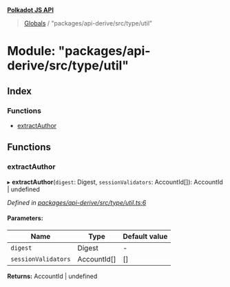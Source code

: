 **[Polkadot JS API](../README.md)**

> [Globals](../globals.md) / "packages/api-derive/src/type/util"

# Module: "packages/api-derive/src/type/util"

## Index

### Functions

* [extractAuthor](_packages_api_derive_src_type_util_.md#extractauthor)

## Functions

### extractAuthor

▸ **extractAuthor**(`digest`: Digest, `sessionValidators`: AccountId[]): AccountId \| undefined

*Defined in [packages/api-derive/src/type/util.ts:6](https://github.com/polkadot-js/api/blob/d3703c072/packages/api-derive/src/type/util.ts#L6)*

#### Parameters:

Name | Type | Default value |
------ | ------ | ------ |
`digest` | Digest | - |
`sessionValidators` | AccountId[] | [] |

**Returns:** AccountId \| undefined

